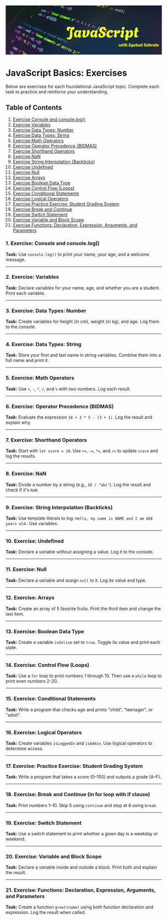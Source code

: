 ![js banner](js.jpg)

# JavaScript Basics: Exercises

Below are exercises for each foundational JavaScript topic. Complete each task to practice and reinforce your understanding.

## Table of Contents

1. [Exercise Console and console.log()](#1-exercise-console-and-consolelog)
2. [Exercise Variables](#2-exercise-variables)
3. [Exercise Data Types: Number](#3-exercise-data-types-number)
4. [Exercise Data Types: String](#4-exercise-data-types-string)
5. [Exercise Math Operators](#5-exercise-math-operators)
6. [Exercise Operator Precedence (BIDMAS)](#6-exercise-operator-precedence-bidmas)
7. [Exercise Shorthand Operators](#7-exercise-shorthand-operators)
8. [Exercise NaN](#8-exercise-nan)
9. [Exercise String Interpolation (Backticks)](#9-exercise-string-interpolation-backticks)
10. [Exercise Undefined](#10-exercise-undefined)
11. [Exercise Null](#11-exercise-null)
12. [Exercise Arrays](#12-exercise-arrays)
13. [Exercise Boolean Data Type](#13-exercise-boolean-data-type)
14. [Exercise Control Flow (Loops)](#14-exercise-control-flow-loops)
15. [Exercise Conditional Statements](#15-exercise-conditional-statements)
16. [Exercise Logical Operators](#16-exercise-logical-operators)
17. [Exercise Practice Exercise: Student Grading System](#17-exercise-practice-exercise-student-grading-system)
18. [Exercise Break and Continue](#18-exercise-break-and-continue-in-for-loop-with-if-clause)
19. [Exercise Switch Statement](#19-exercise-switch-statement)
20. [Exercise Variable and Block Scope](#20-exercise-variable-and-block-scope)
21. [Exercise Functions: Declaration, Expression, Arguments, and Parameters](#21-exercise-functions-declaration-expression-arguments-and-parameters)


### 1. Exercise: Console and console.log()
**Task:** Use `console.log()` to print your name, your age, and a welcome message.

---

### 2. Exercise: Variables
**Task:** Declare variables for your name, age, and whether you are a student. Print each variable.

---

### 3. Exercise: Data Types: Number
**Task:** Create variables for height (in cm), weight (in kg), and age. Log them to the console.

---

### 4. Exercise: Data Types: String
**Task:** Store your first and last name in string variables. Combine them into a full name and print it.

---

### 5. Exercise: Math Operators
**Task:** Use `+`, `-`, `*`, `/`, and `%` with two numbers. Log each result.

---

### 6. Exercise: Operator Precedence (BIDMAS)
**Task:** Evaluate the expression `10 + 2 * 5 - (3 + 1)`. Log the result and explain why.

---

### 7. Exercise: Shorthand Operators
**Task:** Start with `let score = 10`. Use `+=`, `-=`, `*=`, and `/=` to update `score` and log the results.

---

### 8. Exercise: NaN
**Task:** Divide a number by a string (e.g., `10 / "abc"`). Log the result and check if it's `NaN`.

---

### 9. Exercise: String Interpolation (Backticks)
**Task:** Use template literals to log: `Hello, my name is NAME and I am AGE years old.` Use variables.

---

### 10. Exercise: Undefined
**Task:** Declare a variable without assigning a value. Log it to the console.

---

### 11. Exercise: Null
**Task:** Declare a variable and assign `null` to it. Log its value and type.

---

### 12. Exercise: Arrays
**Task:** Create an array of 5 favorite fruits. Print the third item and change the last item.

---

### 13. Exercise: Boolean Data Type
**Task:** Create a variable `isOnline` set to `true`. Toggle its value and print each state.

---

### 14. Exercise: Control Flow (Loops)
**Task:** Use a `for` loop to print numbers 1 through 10. Then use a `while` loop to print even numbers 2–20.

---

### 15. Exercise: Conditional Statements
**Task:** Write a program that checks age and prints "child", "teenager", or "adult".

---

### 16. Exercise: Logical Operators
**Task:** Create variables `isLoggedIn` and `isAdmin`. Use logical operators to determine access.

---

### 17. Exercise: Practice Exercise: Student Grading System
**Task:** Write a program that takes a score (0–100) and outputs a grade (A–F).

---

### 18. Exercise: Break and Continue (in for loop with if clause)
**Task:** Print numbers 1–10. Skip 5 using `continue` and stop at 8 using `break`.

---

### 19. Exercise: Switch Statement
**Task:** Use a switch statement to print whether a given day is a weekday or weekend.

---

### 20. Exercise: Variable and Block Scope
**Task:** Declare a variable inside and outside a block. Print both and explain the result.

---

### 21. Exercise: Functions: Declaration, Expression, Arguments, and Parameters
**Task:** Create a function `greet(name)` using both function declaration and expression. Log the result when called.
